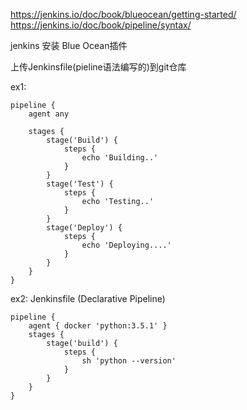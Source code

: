
https://jenkins.io/doc/book/blueocean/getting-started/ <br>
https://jenkins.io/doc/book/pipeline/syntax/

jenkins 安装 Blue Ocean插件


上传Jenkinsfile(pieline语法编写的)到git仓库

ex1:
```
pipeline {
    agent any

    stages {
        stage('Build') {
            steps {
                echo 'Building..'
            }
        }
        stage('Test') {
            steps {
                echo 'Testing..'
            }
        }
        stage('Deploy') {
            steps {
                echo 'Deploying....'
            }
        }
    }
}

```
ex2:
Jenkinsfile (Declarative Pipeline)
```
pipeline {
    agent { docker 'python:3.5.1' }
    stages {
        stage('build') {
            steps {
                sh 'python --version'
            }
        }
    }
}
```
